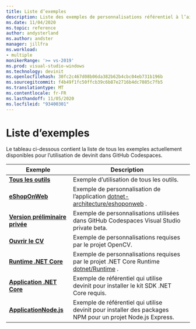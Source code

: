 ```yaml
---
title: Liste d’exemples
description: Liste des exemples de personnalisations référentiel à l’aide de devinit.
ms.date: 11/04/2020
ms.topic: reference
author: andysterland
ms.author: andster
manager: jillfra
ms.workload:
- multiple
monikerRange: '>= vs-2019'
ms.prod: visual-studio-windows
ms.technology: devinit
ms.openlocfilehash: 30fc2c467d08b06da382b62b4cbc04eb731b196b
ms.sourcegitcommit: f4b49f1fc50ffcb39c6b87e2716b4dc7085c7fb5
ms.translationtype: MT
ms.contentlocale: fr-FR
ms.lasthandoff: 11/05/2020
ms.locfileid: "93400301"
---
```

# <a name="sample-list"></a>Liste d’exemples

Le tableau ci-dessous contient la liste de tous les exemples actuellement disponibles pour l’utilisation de devinit dans GitHub Codespaces.

| Exemple                                            | Description                                                                                                                  |   |
|---------------------------------------------------|------------------------------------------------------------------------------------------------------------------------------|---|
| [**Tous les outils**](sample-all-tool.md)               | Exemple d’utilisation de tous les outils.                                                                                              |   |
| [**eShopOnWeb**](sample-eshoponweb.md)            | Exemple de personnalisation de l’application [dotnet-architecture/eshoponweb](https://github.com/dotnet-architecture/eShopOnWeb) .          |   |
| [**Version préliminaire privée**](sample-private-preview.md)  | Exemple de personnalisations utilisées dans GitHub Codespaces Visual Studio private beta.                                      |   |
| [**Ouvrir le CV**](sample-opencv.md)                   | Exemple de personnalisations requises par le projet OpenCV.                                                                |   |
| [**Runtime .NET Core**](sample-dotnet-runtime.md) | Exemple de personnalisations requises par le projet .NET Core Runtime [dotnet/Runtime](https://github.com/dotnet/runtime) . |   |
| [**Application .NET Core**](sample-dotnet-core.md)        | Exemple de référentiel qui utilise devinit pour installer le kit SDK .NET Core requis.                                             |   |
| [**ApplicationNode.js**](sample-nodejs.md)               | Exemple de référentiel qui utilise devinit pour installer des packages NPM pour un projet Node.js Express.                             |   |
